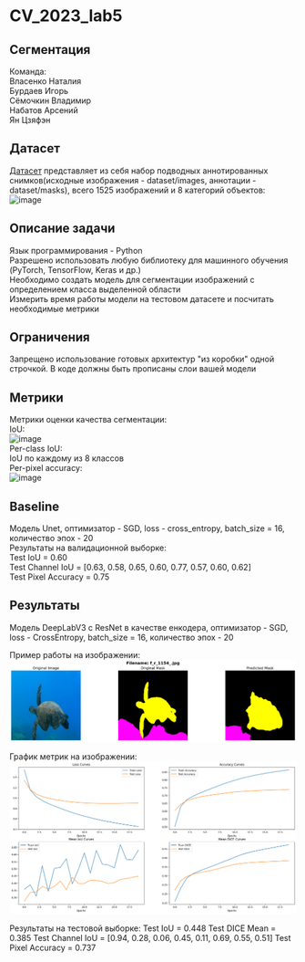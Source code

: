 # CV_2023_lab5
## Сегментация
Команда:  
Власенко Наталия  
Бурдаев Игорь  
Сёмочкин Владимир  
Набатов Арсений  
Ян Цзяфэн  
## Датасет
[Датасет](https://drive.google.com/file/d/1PwK2oz_NbJU0NsT42Wr_Yv6rcZcJa5Uc/view?usp=sharing) представляет из себя набор подводных аннотированных снимков(исходные изображения - dataset/images, аннотации - dataset/masks), всего 1525 изображений и 8 категорий объектов:  
![image](https://github.com/compfee/CV_2023_lab5/assets/55783463/32eed333-d053-4378-a459-2ee1882ddd7a)

## Описание задачи
Язык программирования - Python  
Разрешено использовать любую библиотеку для машинного обучения (PyTorch, TensorFlow, Keras и др.)  
Необходимо создать модель для сегментации изображений с определением класса выделенной области  
Измерить время работы модели на тестовом датасете и посчитать необходимые метрики  
## Ограничения
Запрещено использование готовых архитектур "из коробки" одной строчкой. В коде должны быть прописаны слои вашей модели
## Метрики
Метрики оценки качества сегментации:  
IoU:  
![image](https://github.com/compfee/CV_2023_lab5/assets/55783463/b78b3cdc-4b02-48dd-a474-c8ec7845f5d2)  
​Per-class IoU:  
IoU по каждому из 8 классов  
Per-pixel accuracy:  
![image](https://github.com/compfee/CV_2023_lab5/assets/55783463/4093f270-9ca5-4fc8-a7de-10c93e1c44dd)  
 

## Baseline
Модель Unet, оптимизатор - SGD, lоss - cross_entropy, batch_size = 16, количество эпох - 20  
Результаты на валидационной выборке:  
Test IoU = 0.60  
Test Channel IoU = [0.63, 0.58, 0.65, 0.60, 0.77, 0.57, 0.60, 0.62]  
Test Pixel Accuracy = 0.75  

## Результаты
Модель DeepLabV3 с ResNet в качестве енкодера, оптимизатор - SGD, lоss - CrossEntropy, batch_size = 16, количество эпох - 20

Пример работы на изображении:
![example_img](https://github.com/Simraki/CV_2023_lab_5/blob/master/images/example_res.png)
  

График метрик на изображении:
![metrics_img](https://github.com/Simraki/CV_2023_lab_5/blob/master/images/plots.png)

Результаты на тестовой выборке:
Test IoU = 0.448
Test DICE Mean = 0.385
Test Channel IoU = [0.94, 0.28, 0.06, 0.45, 0.11, 0.69, 0.55, 0.51]
Test Pixel Accuracy = 0.737

